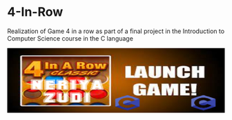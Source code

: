 # 4-In-Row
Realization of Game 4 in a row as part of a final project in the Introduction to Computer Science course in the C language

<img src="https://github.com/NeriyaZudi/4-In-Row/blob/main/4%20in%20row.jpg" align="center"
     alt="logo" width="600" height="150">
